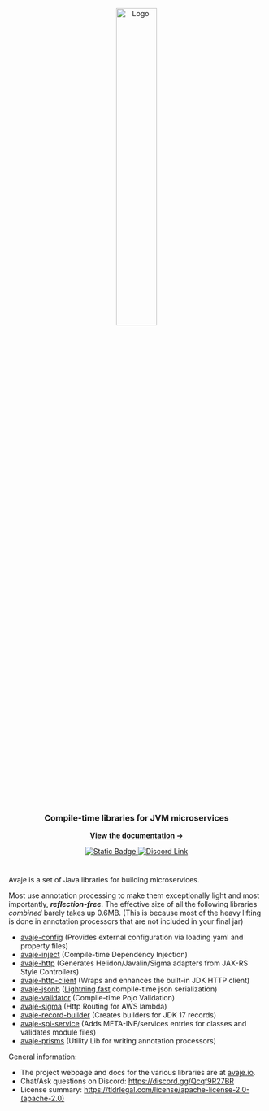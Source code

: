 
<a name="readme-top"></a>

<div align="center">


  <!--Logo-->
  <a href="https://github.com/avaje">
    <img src="/profile/logo.svg" alt="Logo" width="40%">
  </a>

  <!--Title-->
  <h3 align="center">Compile-time libraries for JVM microservices</h3>

  <a href="https://avaje.io" style="margin: 1em"><strong>View the documentation →</strong></a>

  <!--License badge-->
  <a href="https://github.com/javalin/javalin/blob/master/LICENSE">
    <img alt="Static Badge" src="https://img.shields.io/badge/License-Apache_2.0-blue">
  </a>
  <!--Discord badge-->
  <a href="https://discord.gg/Qcqf9R27BR">
    <img alt="Discord Link" src="https://img.shields.io/badge/discord-avaje-blue?logo=discord&logoColor=white">
  </a>
</div>

# 

Avaje is a set of Java libraries for building microservices. 

Most use annotation processing to make them exceptionally light and most importantly, _**reflection-free**_. The effective size of all the following libraries _combined_ barely takes up 0.6MB. (This is because most of the heavy lifting is done in annotation processors that are not included in your final jar)

- [avaje-config](https://github.com/avaje/avaje-config) (Provides external configuration via loading yaml and property files)
- [avaje-inject](https://github.com/avaje/avaje-inject) (Compile-time Dependency Injection)
- [avaje-http](https://github.com/avaje/avaje-http) (Generates Helidon/Javalin/Sigma adapters from JAX-RS Style Controllers)
- [avaje-http-client](https://github.com/avaje/avaje-http/tree/master/http-client) (Wraps and enhances the built-in JDK HTTP client)
- [avaje-jsonb](https://github.com/avaje/avaje-jsonb) ([Lightning fast](https://github.com/fabienrenaud/java-json-benchmark#users-model) compile-time json serialization)
- [avaje-validator](https://github.com/avaje/avaje-validator) (Compile-time Pojo Validation)
- [avaje-sigma](https://github.com/avaje/avaje-sigma) (Http Routing for AWS lambda)
- [avaje-record-builder](https://github.com/avaje/avaje-record-builder) (Creates builders for JDK 17 records)
- [avaje-spi-service](https://github.com/avaje/avaje-spi-service) (Adds META-INF/services entries for classes and validates module files)
- [avaje-prisms](https://github.com/avaje/avaje-prisms) (Utility Lib for writing annotation processors)

General information:
* The project webpage and docs for the various libraries are at [avaje.io](https://avaje.io).
* Chat/Ask questions on Discord: https://discord.gg/Qcqf9R27BR
* License summary: https://tldrlegal.com/license/apache-license-2.0-(apache-2.0)

